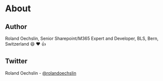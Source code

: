 # About

## Author

Roland Oechslin, Senior Sharepoint/M365 Expert and Developer, BLS, Bern, Switzerland
:smile: :heart: :thumbsup:

## Twitter

Roland Oechslin - [@rolandoechslin](https://twitter.com/rolandoechslin)
